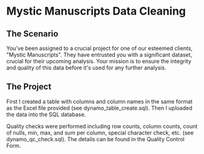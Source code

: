 # Mystic Manuscripts Data Cleaning
## The Scenario

You've been assigned to a crucial project for one of our esteemed clients, "Mystic Manuscripts". They have entrusted you with a significant dataset, crucial for their upcoming analysis. Your mission is to ensure the integrity and quality of this data before it's used for any further analysis.

## The Project

First I created a table with columns and column names in the same format as the Excel file provided (see dynamo_table_create.sql). Then I uploaded the data into the SQL database.

Quality checks were performed including row counts, column counts, count of nulls, min, max, and sum per column, special character check, etc. (see dynamo_qc_check.sql). The details can be found in the Quality Control Form.
